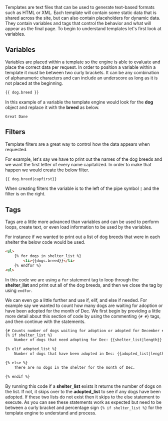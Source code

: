 Templates are text files that can be used to generate text-based formats such as HTML or XML. Each template will contain some static data that is shared across the site, but can also contain placeholders for dynamic data. They contain variables and tags that control the behavior and what will appear as the final page. To begin to understand templates let's first look at variables.

## Variables

Variables are placed within a template so the engine is able to evaluate and place the correct data per request. In order to position a variable within a template it must be between two curly brackets. It can be any combination of alphanumeric characters and can include an underscore as long as it is not placed at the beginning.

```html
{{ dog.breed }}
```

In this example of a variable the template engine would look for the **dog** object and replace it with the **breed** as below.

```Output
Great Dane
```

## Filters

Template filters are a great way to control how the data appears when requested. 

For example, let's say we have to print out the names of the dog breeds and we want the first letter of every name capitalized. In order to make that happen we would create the below filter.

```html
{{ dog.breed|capfirst}}
```

When creating filters the variable is to the left of the pipe symbol `|` and the filter is on the right.

## Tags

Tags are a little more advanced than variables and can be used to perform loops, create text, or even load information to be used by the variables. 

For instance if we wanted to print out a list of dog breeds that were in each shelter the below code would be used.

```html
<ul>
    {% for dogs in shelter_list %}
        <li>{{dogs.breed}}</li>
    {% endfor %}
<ul>
```
In this code we are using a `for` statement tag to loop through the **shelter_list** and print out all of the dog breeds, and then we close the tag by using `endfor`.

We can even go a little further and use if, elif, and else if needed. For example say we wanted to count how many dogs are waiting for adoption or have been adopted for the month of Dec. We first begin by providing a little more detail about this section of code by using the commenting `{# #}` tags, and then continue with the statements.

```html
{# Counts number of dogs waiting for adoption or adopted for December #}
{% if shelter_list %}
    Number of dogs that need adopting for Dec: {{shelter_list|length}}

{% elif adopted_list %}
    Number of dogs that have been adopted in Dec: {{adopted_list|length}}

{% else %}
    There are no dogs in the shelter for the month of Dec.

{% endif %}
```
By running this code if a **shelter_list** exists it returns the number of dogs on the list. If not, it skips over to the **adopted_list** to see if any dogs have been adopted. If these two lists do not exist then it skips to the else statement to execute. As you can see these statements work as expected but need to be between a curly bracket and percentage sign `{% if shelter_list %}` for the template engine to understand and process.